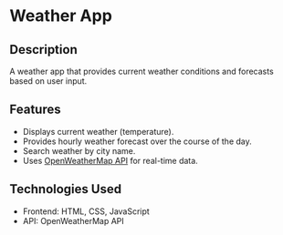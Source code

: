 # Weather App

## Description
A weather app that provides current weather conditions and forecasts based on user input.

## Features
- Displays current weather (temperature).
- Provides hourly weather forecast over the course of the day.
- Search weather by city name.
- Uses [OpenWeatherMap API](https://openweathermap.org/api) for real-time data.

## Technologies Used
- Frontend: HTML, CSS, JavaScript
- API: OpenWeatherMap API

